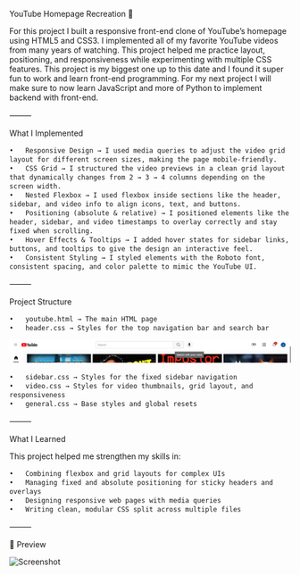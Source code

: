 YouTube Homepage Recreation 🎥

For this project I built a responsive front-end clone of YouTube’s homepage using HTML5 and CSS3. I implemented all of my favorite YouTube videos from many years of watching. This project helped me practice layout, positioning, and responsiveness while experimenting with multiple CSS features. This project is my biggest one up to this date and I found it super fun to work and learn front-end programming. For my next project I will make sure to now learn JavaScript and more of Python to implement backend with front-end.

⸻

What I Implemented

	•	Responsive Design → I used media queries to adjust the video grid layout for different screen sizes, making the page mobile-friendly.
	•	CSS Grid → I structured the video previews in a clean grid layout that dynamically changes from 2 → 3 → 4 columns depending on the screen width.
	•	Nested Flexbox → I used flexbox inside sections like the header, sidebar, and video info to align icons, text, and buttons.
	•	Positioning (absolute & relative) → I positioned elements like the header, sidebar, and video timestamps to overlay correctly and stay fixed when scrolling.
	•	Hover Effects & Tooltips → I added hover states for sidebar links, buttons, and tooltips to give the design an interactive feel.
	•	Consistent Styling → I styled elements with the Roboto font, consistent spacing, and color palette to mimic the YouTube UI.

⸻

Project Structure

	•	youtube.html → The main HTML page
	•	header.css → Styles for the top navigation bar and search bar

![Screenshot](hover.png)
	
	•	sidebar.css → Styles for the fixed sidebar navigation
	•	video.css → Styles for video thumbnails, grid layout, and responsiveness
	•	general.css → Base styles and global resets

⸻

What I Learned

This project helped me strengthen my skills in:

	•	Combining flexbox and grid layouts for complex UIs
	•	Managing fixed and absolute positioning for sticky headers and overlays
	•	Designing responsive web pages with media queries
	•	Writing clean, modular CSS split across multiple files

⸻

📸 Preview

![Screenshot](final.png)
